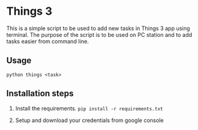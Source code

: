 # Things 3 

This is a simple script to be used to add new tasks in Things 3 app using terminal. 
The purpose of the script is to be used on PC station and to add tasks easier 
from command line. 

## Usage

`python things <task>`

## Installation steps

1. Install the requirements.
`pip install -r requirements.txt`

2. Setup and download your credentials from google console
